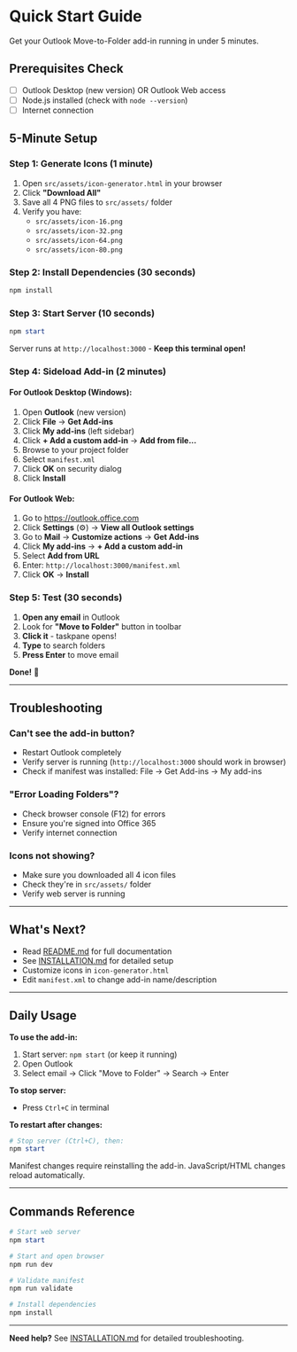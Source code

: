 # Quick Start Guide

Get your Outlook Move-to-Folder add-in running in under 5 minutes.

## Prerequisites Check

- [ ] Outlook Desktop (new version) OR Outlook Web access
- [ ] Node.js installed (check with `node --version`)
- [ ] Internet connection

## 5-Minute Setup

### Step 1: Generate Icons (1 minute)

1. Open `src/assets/icon-generator.html` in your browser
2. Click **"Download All"**
3. Save all 4 PNG files to `src/assets/` folder
4. Verify you have:
   - `src/assets/icon-16.png`
   - `src/assets/icon-32.png`
   - `src/assets/icon-64.png`
   - `src/assets/icon-80.png`

### Step 2: Install Dependencies (30 seconds)

```powershell
npm install
```

### Step 3: Start Server (10 seconds)

```powershell
npm start
```

Server runs at `http://localhost:3000` - **Keep this terminal open!**

### Step 4: Sideload Add-in (2 minutes)

#### For Outlook Desktop (Windows):

1. Open **Outlook** (new version)
2. Click **File** → **Get Add-ins**
3. Click **My add-ins** (left sidebar)
4. Click **+ Add a custom add-in** → **Add from file...**
5. Browse to your project folder
6. Select `manifest.xml`
7. Click **OK** on security dialog
8. Click **Install**

#### For Outlook Web:

1. Go to https://outlook.office.com
2. Click **Settings** (⚙️) → **View all Outlook settings**
3. Go to **Mail** → **Customize actions** → **Get Add-ins**
4. Click **My add-ins** → **+ Add a custom add-in**
5. Select **Add from URL**
6. Enter: `http://localhost:3000/manifest.xml`
7. Click **OK** → **Install**

### Step 5: Test (30 seconds)

1. **Open any email** in Outlook
2. Look for **"Move to Folder"** button in toolbar
3. **Click it** - taskpane opens!
4. **Type** to search folders
5. **Press Enter** to move email

**Done!** 🎉

---

## Troubleshooting

### Can't see the add-in button?

- Restart Outlook completely
- Verify server is running (`http://localhost:3000` should work in browser)
- Check if manifest was installed: File → Get Add-ins → My add-ins

### "Error Loading Folders"?

- Check browser console (F12) for errors
- Ensure you're signed into Office 365
- Verify internet connection

### Icons not showing?

- Make sure you downloaded all 4 icon files
- Check they're in `src/assets/` folder
- Verify web server is running

---

## What's Next?

- Read [README.md](./README.md) for full documentation
- See [INSTALLATION.md](./INSTALLATION.md) for detailed setup
- Customize icons in `icon-generator.html`
- Edit `manifest.xml` to change add-in name/description

---

## Daily Usage

**To use the add-in:**

1. Start server: `npm start` (or keep it running)
2. Open Outlook
3. Select email → Click "Move to Folder" → Search → Enter

**To stop server:**

- Press `Ctrl+C` in terminal

**To restart after changes:**

```powershell
# Stop server (Ctrl+C), then:
npm start
```

Manifest changes require reinstalling the add-in. JavaScript/HTML changes reload automatically.

---

## Commands Reference

```powershell
# Start web server
npm start

# Start and open browser
npm run dev

# Validate manifest
npm run validate

# Install dependencies
npm install
```

---

**Need help?** See [INSTALLATION.md](./INSTALLATION.md) for detailed troubleshooting.


